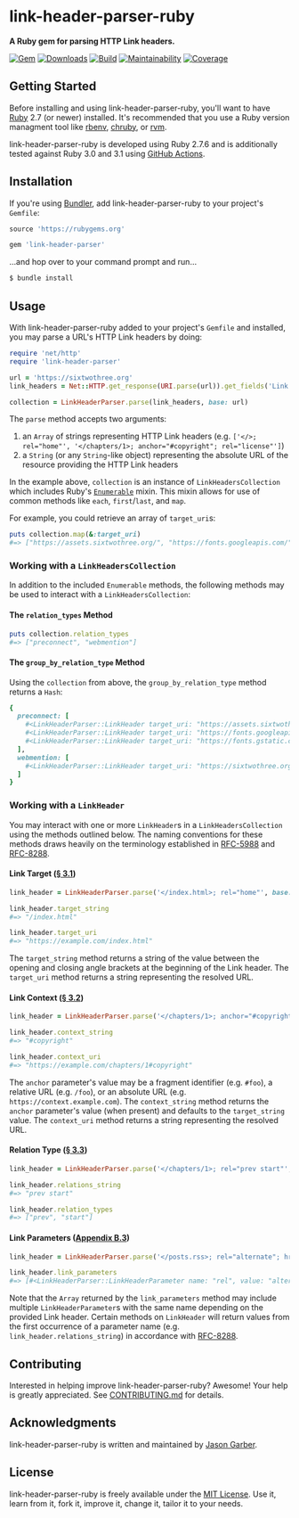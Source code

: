 # link-header-parser-ruby

**A Ruby gem for parsing HTTP Link headers.**

[![Gem](https://img.shields.io/gem/v/link-header-parser.svg?logo=rubygems&style=for-the-badge)](https://rubygems.org/gems/link-header-parser)
[![Downloads](https://img.shields.io/gem/dt/link-header-parser.svg?logo=rubygems&style=for-the-badge)](https://rubygems.org/gems/link-header-parser)
[![Build](https://img.shields.io/github/workflow/status/jgarber623/link-header-parser-ruby/CI?logo=github&style=for-the-badge)](https://github.com/jgarber623/link-header-parser-ruby/actions/workflows/ci.yml)
[![Maintainability](https://img.shields.io/codeclimate/maintainability/jgarber623/link-header-parser-ruby.svg?logo=code-climate&style=for-the-badge)](https://codeclimate.com/github/jgarber623/link-header-parser-ruby)
[![Coverage](https://img.shields.io/codeclimate/c/jgarber623/link-header-parser-ruby.svg?logo=code-climate&style=for-the-badge)](https://codeclimate.com/github/jgarber623/link-header-parser-ruby/code)

## Getting Started

Before installing and using link-header-parser-ruby, you'll want to have [Ruby](https://www.ruby-lang.org) 2.7 (or newer) installed. It's recommended that you use a Ruby version managment tool like [rbenv](https://github.com/rbenv/rbenv), [chruby](https://github.com/postmodern/chruby), or [rvm](https://github.com/rvm/rvm).

link-header-parser-ruby is developed using Ruby 2.7.6 and is additionally tested against Ruby 3.0 and 3.1 using [GitHub Actions](https://github.com/jgarber623/link-header-parser-ruby/actions).

## Installation

If you're using [Bundler](https://bundler.io), add link-header-parser-ruby to your project's `Gemfile`:

```ruby
source 'https://rubygems.org'

gem 'link-header-parser'
```

…and hop over to your command prompt and run…

```sh
$ bundle install
```

## Usage

With link-header-parser-ruby added to your project's `Gemfile` and installed, you may parse a URL's HTTP Link headers by doing:

```ruby
require 'net/http'
require 'link-header-parser'

url = 'https://sixtwothree.org'
link_headers = Net::HTTP.get_response(URI.parse(url)).get_fields('Link')

collection = LinkHeaderParser.parse(link_headers, base: url)
```

The `parse` method accepts two arguments:

1. an `Array` of strings representing HTTP Link headers (e.g. `['</>; rel="home"', '</chapters/1>; anchor="#copyright"; rel="license"']`)
1. a `String` (or any `String`-like object) representing the absolute URL of the resource providing the HTTP Link headers

In the example above, `collection` is an instance of `LinkHeadersCollection` which includes Ruby's [`Enumerable`](https://ruby-doc.org/core/Enumerable.html) mixin. This mixin allows for use of common methods like `each`, `first`/`last`, and `map`.

For example, you could retrieve an array of `target_uri`s:

```ruby
puts collection.map(&:target_uri)
#=> ["https://assets.sixtwothree.org/", "https://fonts.googleapis.com/", "https://fonts.gstatic.com/", "https://sixtwothree.org/webmentions"]
```

### Working with a `LinkHeadersCollection`

In addition to the included `Enumerable` methods, the following methods may be used to interact with a `LinkHeadersCollection`:

#### The `relation_types` Method

```ruby
puts collection.relation_types
#=> ["preconnect", "webmention"]
```

#### The `group_by_relation_type` Method

Using the `collection` from above, the `group_by_relation_type` method returns a `Hash`:

```ruby
{
  preconnect: [
    #<LinkHeaderParser::LinkHeader target_uri: "https://assets.sixtwothree.org/", relation_types: ["preconnect"]>,
    #<LinkHeaderParser::LinkHeader target_uri: "https://fonts.googleapis.com/", relation_types: ["preconnect"]>,
    #<LinkHeaderParser::LinkHeader target_uri: "https://fonts.gstatic.com/", relation_types: ["preconnect"]>
  ],
  webmention: [
    #<LinkHeaderParser::LinkHeader target_uri: "https://sixtwothree.org/webmentions", relation_types: ["webmention"]>
  ]
}
```

### Working with a `LinkHeader`

You may interact with one or more `LinkHeader`s in a `LinkHeadersCollection` using the methods outlined below. The naming conventions for these methods draws heavily on the terminology established in [RFC-5988](https://tools.ietf.org/html/rfc5988) and [RFC-8288](https://tools.ietf.org/html/rfc8288).

#### Link Target ([§ 3.1](https://tools.ietf.org/html/rfc8288#section-3.1))

```ruby
link_header = LinkHeaderParser.parse('</index.html>; rel="home"', base: 'https://example.com/').first

link_header.target_string
#=> "/index.html"

link_header.target_uri
#=> "https://example.com/index.html"
```

The `target_string` method returns a string of the value between the opening and closing angle brackets at the beginning of the Link header. The `target_uri` method returns a string representing the resolved URL.

#### Link Context ([§ 3.2](https://tools.ietf.org/html/rfc8288#section-3.2))

```ruby
link_header = LinkHeaderParser.parse('</chapters/1>; anchor="#copyright"; rel="license"', base: 'https://example.com/').first

link_header.context_string
#=> "#copyright"

link_header.context_uri
#=> "https://example.com/chapters/1#copyright"
```

The `anchor` parameter's value may be a fragment identifier (e.g. `#foo`), a relative URL (e.g. `/foo`), or an absolute URL (e.g. `https://context.example.com`). The `context_string` method returns the `anchor` parameter's value (when present) and defaults to the `target_string` value. The `context_uri` method returns a string representing the resolved URL.

#### Relation Type ([§ 3.3](https://tools.ietf.org/html/rfc8288#section-3.3))

```ruby
link_header = LinkHeaderParser.parse('</chapters/1>; rel="prev start"', base: 'https://example.com/').first

link_header.relations_string
#=> "prev start"

link_header.relation_types
#=> ["prev", "start"]
```

#### Link Parameters ([Appendix B.3](https://tools.ietf.org/html/rfc8288#appendix-B.3))

```ruby
link_header = LinkHeaderParser.parse('</posts.rss>; rel="alternate"; hreflang="en-US"; title="sixtwothree.org: Posts"; type="application/rss+xml"', base: 'https://sixtwothree.org').first

link_header.link_parameters
#=> [#<LinkHeaderParser::LinkHeaderParameter name: "rel", value: "alternate">, #<LinkHeaderParser::LinkHeaderParameter name: "hreflang", value: "en-US">, #<LinkHeaderParser::LinkHeaderParameter name: "title", value: "sixtwothree.org: Posts">, #<LinkHeaderParser::LinkHeaderParameter name: "type", value: "application/rss+xml">]
```

Note that the `Array` returned by the `link_parameters` method may include multiple `LinkHeaderParameter`s with the same name depending on the provided Link header. Certain methods on `LinkHeader` will return values from the first occurrence of a parameter name (e.g. `link_header.relations_string`) in accordance with [RFC-8288](https://tools.ietf.org/html/rfc8288).

## Contributing

Interested in helping improve link-header-parser-ruby? Awesome! Your help is greatly appreciated. See [CONTRIBUTING.md](https://github.com/jgarber623/link-header-parser-ruby/blob/main/CONTRIBUTING.md) for details.

## Acknowledgments

link-header-parser-ruby is written and maintained by [Jason Garber](https://sixtwothree.org).

## License

link-header-parser-ruby is freely available under the [MIT License](https://opensource.org/licenses/MIT). Use it, learn from it, fork it, improve it, change it, tailor it to your needs.
